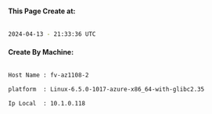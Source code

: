 
   
#### This Page Create at:

```bash

2024-04-13 - 21:33:36 UTC

```

#### Create By Machine:

```bash

Host Name : fv-az1108-2

platform  : Linux-6.5.0-1017-azure-x86_64-with-glibc2.35

Ip Local  : 10.1.0.118

```

